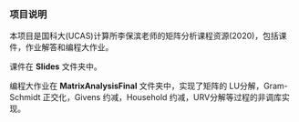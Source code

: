### 项目说明

本项目是国科大(UCAS)计算所李保滨老师的矩阵分析课程资源(2020)，包括课件，作业解答和编程大作业。

课件在 **Slides** 文件夹中。

编程大作业在 **MatrixAnalysisFinal** 文件夹中，实现了矩阵的 LU分解，Gram-Schmidt 正交化，Givens 约减，Household 约减，URV分解等过程的非调库实现。